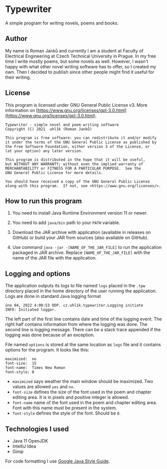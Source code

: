 # Typewriter

A simple program for writing novels, poems and books.

## Author

My name is Roman Janků and currently I am a student at Faculty of Electrical Engineering at
Czech Technical University in Prague. In my free time I write mostly poems, but some novels as 
well. However, I wasn't happy with what other novel writing software has to offer, so I created 
my own. Then I decided to publish since other people might find it useful for their writing.

## License

This program is licensed under GNU General Public License v3. More information on 
[https://www.gnu.org/licenses/gpl-3.0.html](https://www.gnu.org/licenses/gpl-3.0.html).

    Typewriter - simple novel and poem writing software
    Copyright (C) 2021  uhl1k (Roman Janků)

    This program is free software: you can redistribute it and/or modify
    it under the terms of the GNU General Public License as published by
    the Free Software Foundation, either version 3 of the License, or
    (at your option) any later version.

    This program is distributed in the hope that it will be useful,
    but WITHOUT ANY WARRANTY; without even the implied warranty of
    MERCHANTABILITY or FITNESS FOR A PARTICULAR PURPOSE.  See the
    GNU General Public License for more details.

    You should have received a copy of the GNU General Public License
    along with this program.  If not, see <https://www.gnu.org/licenses/>.

## How to run this program

1. You need to install Java Runtime Environment version 11 or newer.

2. You need to add `java/bin` path to your `PATH` variable.

3. Download the JAR archive with application (available in releases on GitHub) or build your JAR
   from sources (also available on GitHub).

4. Use command `java -jar -[NAME_OF_THE_JAR_FILE]` to run the application packaged in JAR archive.
   Replace `[NAME_OF_THE_JAR_FILE]` with the name of the JAR file with the application.

## Logging and options

The application outputs its logs to file named ``logs`` placed in the ``.tpw`` directory placed in 
the home directory of the user running the application. Logs are done in standard Java logging format

    úno 04, 2022 4:00:53 ODP. cz.uhl1k.typewriter.Logging initiate 
    INFO: Initiated logger.

The left part of the first line contains date and time of the logging event. The right half contains
information from where the logging was done. The second line is logging message. There can be a 
stack trace appended if the logging was done because of an exception.

File named ``options`` is stored at the same location as ``logs`` file and it contains options
for the program. It looks like this:

    maximized:	no
    font-size:	15
    font-name:	Times New Roman
    font-style:	0

* ``maximized`` says weather the main window should be maximized. Two values are allowed ``yes`` 
  and ``no``.
* ``font-size`` defines the size of the font used in the poem and chapter editing area. It is in 
  pixels and positive integer is allowed.
* ``font-name`` name of the font used in the poem and chapter editing area. Font with this name 
  must be present in the system.
* ``font-style`` defines the style of the font. Should be ``0``.
 
## Technologies I used

- Java 11 OpenJDK
- IntelliJ Idea
- Gimp

For code formatting I use [Google Java Style Guide](https://google.github.io/styleguide/javaguide.html).